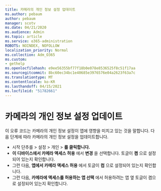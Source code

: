 ```yaml
---
title: 카메라의 개인 정보 설정 업데이트
ms.author: pebaum
author: pebaum
manager: scotv
ms.date: 04/21/2020
ms.audience: Admin
ms.topic: article
ms.service: o365-administration
ROBOTS: NOINDEX, NOFOLLOW
localization_priority: Normal
ms.collection: Adm_O365
ms.custom:
- gethelp
ms.openlocfilehash: e9ee56355bf77f18b0e078e8536525f8c51f17aa
ms.sourcegitcommit: 8bc60ec34bc1e40685e3976576e04a2623f63a7c
ms.translationtype: MT
ms.contentlocale: ko-KR
ms.lasthandoff: 04/15/2021
ms.locfileid: "51782661"
---
```

# <a name="update-your-cameras-privacy-settings"></a>카메라의 개인 정보 설정 업데이트

이 오류 코드는 카메라의 개인 정보 설정이 앱에 영향을 미치고 있는 것을 말합니다. 다음 단계에 따라 카메라의 개인 정보 설정을 업데이트합니다.

- 시작 단추를 > 설정 > 개인 > **를 클릭합니다.**
- **이 디바이스에서 카메라 액세스 허용** 에서 **변경** 을 선택합니다. 토글이 **켬** 으로 설정되어 있는지 확인합니다.
- 그런 다음, **앱에서 카메라 액세스 허용** 에서 토글이 **컴** 으로 설정되어 있는지 확인합니다.
- 그런 다음, **카메라에 액세스를 허용하는 앱 선택** 에서 허용하려는 앱 옆 토글이 켬으로 설정되어 있는지 확인합니다.
